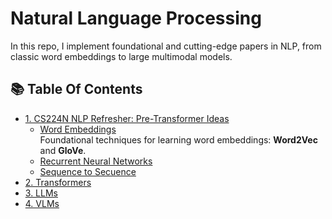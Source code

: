 # Natural Language Processing
In this repo, I implement foundational and cutting-edge papers in NLP, from classic word embeddings to large multimodal models.

## 📚 Table Of Contents
- [1. CS224N NLP Refresher: Pre-Transformer Ideas](#nlp-refresher)
  - [Word Embeddings](./p1_pre_transformer/word_embeddings/README.md)
    <br>Foundational techniques for learning word embeddings: **Word2Vec** and **GloVe**.
  - [Recurrent Neural Networks](#rnn)
  - [Sequence to Secuence](#seq2seq) 
- [2. Transformers](#transformers)
- [3. LLMs](#llms)
- [4. VLMs](#vlms)
